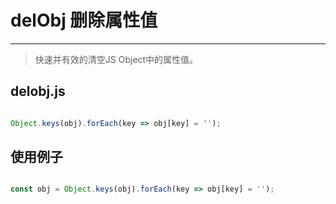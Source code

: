 # delObj 删除属性值

----

> 快速并有效的清空JS Object中的属性值。

## delobj.js

```javascript

Object.keys(obj).forEach(key => obj[key] = '');

```

## 使用例子

```javascript

const obj = Object.keys(obj).forEach(key => obj[key] = '');

```